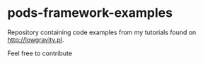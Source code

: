 pods-framework-examples
=======================

Repository containing code examples from my tutorials found on http://lowgravity.pl. 

Feel free to contribute
